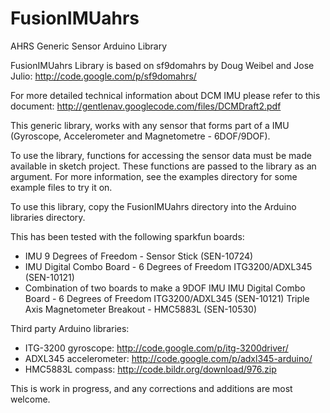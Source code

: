 FusionIMUahrs
=============

AHRS Generic Sensor Arduino Library

FusionIMUahrs Library is based on sf9domahrs by Doug Weibel and Jose Julio:
http://code.google.com/p/sf9domahrs/

For more detailed technical information about DCM IMU please refer to this
document: http://gentlenav.googlecode.com/files/DCMDraft2.pdf

This generic library, works with any sensor that forms part of a IMU
(Gyroscope, Accelerometer and Magnetometre - 6DOF/9DOF).

To use the library, functions for accessing the sensor data must be made
available in sketch project. These functions are passed to the library as
an argument. For more information, see the examples directory for some
example files to try it on.

To use this library, copy the FusionIMUahrs directory into the Arduino
libraries directory.

This has been tested with the following sparkfun boards:

- IMU 9 Degrees of Freedom - Sensor Stick (SEN-10724)
- IMU Digital Combo Board - 6 Degrees of Freedom ITG3200/ADXL345 (SEN-10121)
- Combination of two boards to make a 9DOF IMU
  IMU Digital Combo Board - 6 Degrees of Freedom ITG3200/ADXL345 (SEN-10121)
  Triple Axis Magnetometer Breakout - HMC5883L (SEN-10530)

Third party Arduino libraries:

- ITG-3200 gyroscope: http://code.google.com/p/itg-3200driver/
- ADXL345 accelerometer: http://code.google.com/p/adxl345-arduino/
- HMC5883L compass: http://code.bildr.org/download/976.zip

This is work in progress, and any corrections and additions are most welcome.
